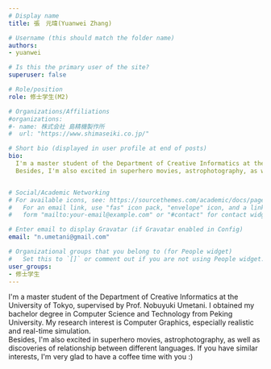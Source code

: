 ```yaml
---
# Display name
title: 張　元瑋(Yuanwei Zhang)

# Username (this should match the folder name)
authors:
- yuanwei

# Is this the primary user of the site?
superuser: false

# Role/position
role: 修士学生(M2)

# Organizations/Affiliations
#organizations:
#- name: 株式会社 島精機製作所
#  url: "https://www.shimaseiki.co.jp/"

# Short bio (displayed in user profile at end of posts)
bio: 
  I'm a master student of the Department of Creative Informatics at the University of Tokyo, supervised by Prof. Nobuyuki Umetani. I obtained my bachelor degree in Computer Science and Technology from Peking University. My research interest is Computer Graphics, especially realistic and real-time simulation. <br>
  Besides, I'm also excited in superhero movies, astrophotography, as well as discoveries of relationship between different languages. If you have similar interests, I'm very glad to have a coffee time with you :)


# Social/Academic Networking
# For available icons, see: https://sourcethemes.com/academic/docs/page-builder/#icons
#   For an email link, use "fas" icon pack, "envelope" icon, and a link in the
#   form "mailto:your-email@example.com" or "#contact" for contact widget.

# Enter email to display Gravatar (if Gravatar enabled in Config)
email: "n.umetani@gmail.com"

# Organizational groups that you belong to (for People widget)
#   Set this to `[]` or comment out if you are not using People widget.
user_groups:
- 修士学生
---
```


I'm a master student of the Department of Creative Informatics at the University of Tokyo, supervised by Prof. Nobuyuki Umetani. I obtained my bachelor degree in Computer Science and Technology from Peking University. My research interest is Computer Graphics, especially realistic and real-time simulation. <br>
Besides, I'm also excited in superhero movies, astrophotography, as well as discoveries of relationship between different languages. If you have similar interests, I'm very glad to have a coffee time with you :)







